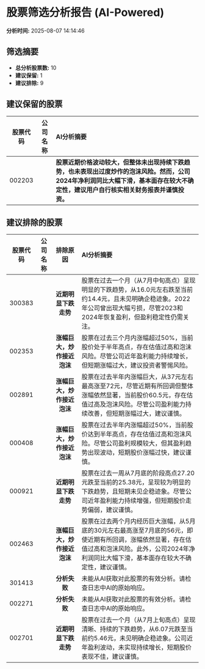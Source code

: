 # 股票筛选分析报告 (AI-Powered)

**分析时间:** 2025-08-07 14:14:46

## 筛选摘要

- **总分析股票数:** 10
- **建议保留:** 1
- **建议排除:** 9

## 建议保留的股票

| 股票代码 | 公司名称 | AI分析摘要 |
|:---:|:---:|:---|
| 002203 |  | **股票近期价格波动较大，但整体未出现持续下跌趋势，也未表现出过度炒作的泡沫风险。然而，公司2024年净利润同比大幅下滑，基本面存在较大不确定性，建议用户自行核实相关财务报表并谨慎投资。** |

## 建议排除的股票

| 股票代码 | 公司名称 | 排除原因 | AI分析摘要 |
|:---:|:---:|:---:|:---|
| 300383 |  | **近期明显下跌走势** | 股票在过去一个月（从7月中旬高点）呈现明显的下跌趋势，从16.0元左右跌至当前约14.4元，且未见明确企稳迹象。2022年公司曾出现大幅亏损，尽管2023和2024年恢复盈利，但盈利稳定性仍需关注。 |
| 002353 |  | **涨幅巨大，炒作接近泡沫** | 股票在过去三个月内涨幅超过50%，当前股价处于半年高点，存在估值过高和泡沫风险。尽管公司近年盈利能力持续增长，但短期涨幅过大，建议投资者警惕风险。 |
| 002891 |  | **涨幅巨大，炒作接近泡沫** | 股票在过去半年内涨幅巨大，从37元左右最高涨至72元，尽管近期有所回调但整体涨幅依然显著，当前股价60.5元，存在估值过高及泡沫风险。尽管公司盈利能力持续改善，但短期涨幅过大，建议谨慎。 |
| 000408 |  | **涨幅巨大，炒作接近泡沫** | 股票在过去半年内涨幅超过50%，当前股价达到半年高点，存在估值过高和泡沫风险。尽管公司盈利规模较大，但其盈利趋势出现波动，短期股价涨幅过快，建议谨慎。 |
| 000921 |  | **近期明显下跌走势** | 股票在过去一周从7月底的阶段高点27.20元跌至当前的25.38元，呈现较为明显的下跌趋势，且短期未见企稳迹象。尽管公司近年盈利能力持续增强，但短期股价走势偏弱，建议谨慎。 |
| 002463 |  | **涨幅巨大，炒作接近泡沫** | 股票在过去两个月内经历巨大涨幅，从5月底的30元左右最高涨至7月底的56元，即使近期有所回调，涨幅依然显著，存在估值过高和泡沫风险。此外，公司2024年净利润同比大幅下滑，基本面存在较大不确定性，建议谨慎。 |
| 301413 |  | **分析失败** | 未能从AI获取对此股票的有效分析。请检查日志中AI的原始响应。 |
| 002271 |  | **分析失败** | 未能从AI获取对此股票的有效分析。请检查日志中AI的原始响应。 |
| 002701 |  | **近期明显下跌走势** | 股票在过去一个月（从7月上旬高点）呈现清晰、持续的下跌趋势，从6.07元跌至当前约5.46元，未见明确企稳迹象。公司近年盈利波动，未实现持续增长，短期股价表现不佳，建议谨慎。 |
